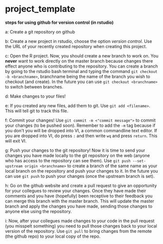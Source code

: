 # project_template

__steps for using github for version control (in rstudio)__

a: Create a git repository on github

b: Create a new project in rstudio, choose the option *version control*. Use the URL of your recently created repository when creating this project.

c: Open the R project. Now, you should create a new branch to work on. You __never__ want to work directly on the master branch because changes there effect anyone who is contributing to the repository. You can create a branch by going to the rstudio bash terminal and typing the command `git checkout -b <branchname>`, branchname being the name of the branch you wish to checkout (and create). In the future you can use `git checkout <branchname>` to switch between branches.

d: Make changes to your files!

e: If you created any new files, add them to git. Use `git add <filename>`. This will tell git to track this file.

f: Commit your changes! Use `git commit -m <"commit message">` to commit your changes (to be pushed soon). Remember to add the `-m` tag because if you don't you will be dropped into VI, a common commandline text editor. If you are dropped into VI, do press `:` and then write `wq` and press `return`. This will exit VI.

g: Push your changes to the git repository! Now it is time to send your changes you have made locally to the git repository on the web (anyone who has access to the repository can see them). Use `git push --set-upstream origin <branchname>` to create a branch of the same name as your local branch on the repository and push your changes to it. In the future you can use `git push` to push your changes (once the upstream branch is set).

h: Go on the github website and create a pull request to give an opportunity for your collegues to review your changes. Once they have made their comments and you have (hopefully) been receptive to their feedback you can merge this branch with the master branch. This will update the master branch and apply the changes you have made, sending those changes to anyone else using the repository.

i: Now, after your collegues made changes to your code in the pull request (you misspelt something) you need to pull those changes back to your local version of the repository. Use `git pull` to bring changes from the remote (the github repo) to your local copy of the repo.
